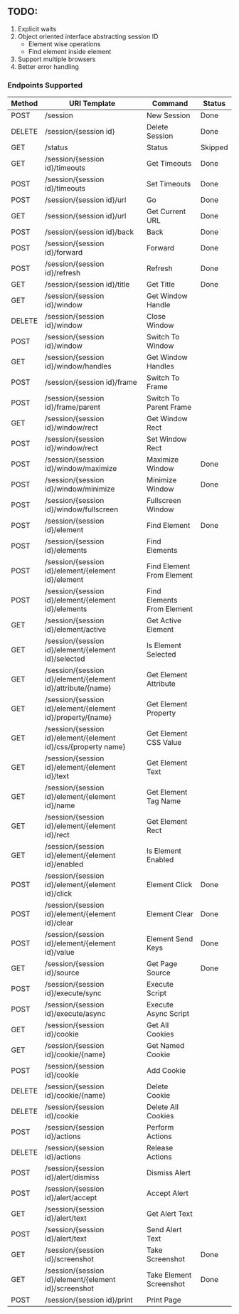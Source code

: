 ## TODO:
1. Explicit waits
3. Object oriented interface abstracting session ID
    - Element wise operations
    - Find element inside element
4. Support multiple browsers
5. Better error handling

### Endpoints Supported

| Method  | URI Template                                                    | Command                    | Status  |
|---------|-----------------------------------------------------------------|----------------------------|---------|
| POST    | /session                                                        | New Session                | Done    |
| DELETE  | /session/{session id}                                           | Delete Session             | Done    |
| GET     | /status                                                         | Status                     | Skipped |
| GET     | /session/{session id}/timeouts                                  | Get Timeouts               | Done    |
| POST    | /session/{session id}/timeouts                                  | Set Timeouts               | Done    |
| POST    | /session/{session id}/url                                       | Go                         | Done    |
| GET     | /session/{session id}/url                                       | Get Current URL            | Done    |
| POST    | /session/{session id}/back                                      | Back                       | Done    |
| POST    | /session/{session id}/forward                                   | Forward                    | Done    |
| POST    | /session/{session id}/refresh                                   | Refresh                    | Done    |
| GET     | /session/{session id}/title                                     | Get Title                  | Done    |
| GET     | /session/{session id}/window                                    | Get Window Handle          |         |
| DELETE  | /session/{session id}/window                                    | Close Window               |         |
| POST    | /session/{session id}/window                                    | Switch To Window           |         |
| GET     | /session/{session id}/window/handles                            | Get Window Handles         |         |
| POST    | /session/{session id}/frame                                     | Switch To Frame            |         |
| POST    | /session/{session id}/frame/parent                              | Switch To Parent Frame     |         |
| GET     | /session/{session id}/window/rect                               | Get Window Rect            |         |
| POST    | /session/{session id}/window/rect                               | Set Window Rect            |         |
| POST    | /session/{session id}/window/maximize                           | Maximize Window            | Done    |
| POST    | /session/{session id}/window/minimize                           | Minimize Window            | Done    |
| POST    | /session/{session id}/window/fullscreen                         | Fullscreen Window          |         |
| POST    | /session/{session id}/element                                   | Find Element               | Done    |
| POST    | /session/{session id}/elements                                  | Find Elements              |         |
| POST    | /session/{session id}/element/{element id}/element              | Find Element From Element  |         |
| POST    | /session/{session id}/element/{element id}/elements             | Find Elements From Element |         |
| GET     | /session/{session id}/element/active                            | Get Active Element         |         |
| GET     | /session/{session id}/element/{element id}/selected             | Is Element Selected        |         |
| GET     | /session/{session id}/element/{element id}/attribute/{name}     | Get Element Attribute      |         |
| GET     | /session/{session id}/element/{element id}/property/{name}      | Get Element Property       |         |
| GET     | /session/{session id}/element/{element id}/css/{property name}  | Get Element CSS Value      |         |
| GET     | /session/{session id}/element/{element id}/text                 | Get Element Text           |         |
| GET     | /session/{session id}/element/{element id}/name                 | Get Element Tag Name       |         |
| GET     | /session/{session id}/element/{element id}/rect                 | Get Element Rect           |         |
| GET     | /session/{session id}/element/{element id}/enabled              | Is Element Enabled         |         |
| POST    | /session/{session id}/element/{element id}/click                | Element Click              | Done    |
| POST    | /session/{session id}/element/{element id}/clear                | Element Clear              | Done    |
| POST    | /session/{session id}/element/{element id}/value                | Element Send Keys          | Done    |
| GET     | /session/{session id}/source                                    | Get Page Source            | Done    |
| POST    | /session/{session id}/execute/sync                              | Execute Script             |         |
| POST    | /session/{session id}/execute/async                             | Execute Async Script       |         |
| GET     | /session/{session id}/cookie                                    | Get All Cookies            |         |
| GET     | /session/{session id}/cookie/{name}                             | Get Named Cookie           |         |
| POST    | /session/{session id}/cookie                                    | Add Cookie                 |         |
| DELETE  | /session/{session id}/cookie/{name}                             | Delete Cookie              |         |
| DELETE  | /session/{session id)/cookie                                    | Delete All Cookies         |         |
| POST    | /session/{session id}/actions                                   | Perform Actions            |         |
| DELETE  | /session/{session id}/actions                                   | Release Actions            |         |
| POST    | /session/{session id}/alert/dismiss                             | Dismiss Alert              |         |
| POST    | /session/{session id}/alert/accept                              | Accept Alert               |         |
| GET     | /session/{session id}/alert/text                                | Get Alert Text             |         |
| POST    | /session/{session id}/alert/text                                | Send Alert Text            |         |
| GET     | /session/{session id}/screenshot                                | Take Screenshot            | Done    |
| GET     | /session/{session id}/element/{element id}/screenshot           | Take Element Screenshot    | Done    |
| POST    | /session/{session id}/print                                     | Print Page                 |         |
